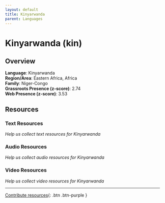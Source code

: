 ```yaml
---
layout: default
title: Kinyarwanda
parent: Languages
---
```


# Kinyarwanda (kin)

## Overview

**Language**: Kinyarwanda  
**Region/Area**: Eastern Africa, Africa  
**Family**: Niger-Congo  
**Grassroots Presence (z-score)**: 2.74  
**Web Presence (z-score)**: 3.53  

## Resources

### Text Resources
*Help us collect text resources for Kinyarwanda*

### Audio Resources
*Help us collect audio resources for Kinyarwanda*

### Video Resources
*Help us collect video resources for Kinyarwanda*

---

[Contribute resources](https://forms.office.com/e/1SfLJx3u1r){: .btn .btn-purple }
